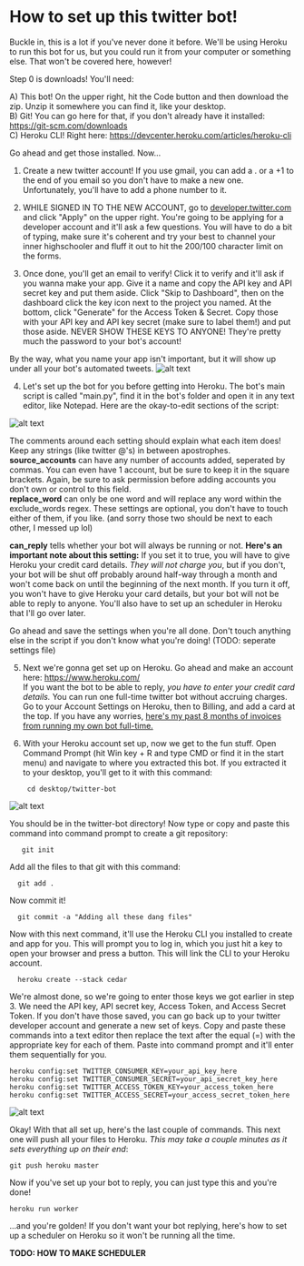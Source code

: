 # How to set up this twitter bot!

Buckle in, this is a lot if you've never done it before. We'll be using Heroku to run this bot for us, but you could run it from your computer or something else. That won't be covered here, however!

Step 0 is downloads! You'll need:

A) This bot! On the upper right, hit the Code button and then download the zip. Unzip it somewhere you can find it, like your desktop.   
B) Git! You can go here for that, if you don't already have it installed: https://git-scm.com/downloads  
C) Heroku CLI! Right here: https://devcenter.heroku.com/articles/heroku-cli

Go ahead and get those installed. Now...

1. Create a new twitter account! If you use gmail, you can add a . or a +1 to the end of you email so you don't have to make a new one. Unfortunately, you'll have to add a phone number to it.

2. WHILE SIGNED IN TO THE NEW ACCOUNT, go to [developer.twitter.com](https://developer.twitter.com/) and click "Apply" on the upper right. You're going to be applying for a developer account and it'll ask a few questions. You will have to do a bit of typing, make sure it's coherent and try your best to channel your inner highschooler and fluff it out to hit the 200/100 character limit on the forms. 

3. Once done, you'll get an email to verify! Click it to verify and it'll ask if you wanna make your app. Give it a name and copy the API key and API secret key and put them aside. Click "Skip to Dashboard", then on the dashboard click the key icon next to the project you named. At the bottom, click "Generate" for the Access Token & Secret. Copy those with your API key and API key secret (make sure to label them!) and put those aside. NEVER SHOW THESE KEYS TO ANYONE! They're pretty much the password to your bot's account!

By the way, what you name your app isn't important, but it will show up under all your bot's automated tweets.
![alt text](https://i.imgur.com/OGELIOn.png "Try not to give it an inappropriate name!")

4. Let's set up the bot for you before getting into Heroku. The bot's main script is called "main.py", find it in the bot's folder and open it in any text editor, like Notepad. Here are the okay-to-edit sections of the script:

![alt text](https://i.imgur.com/QTZa0vr.png "You can change things highlighted in yellow!")

The comments around each setting should explain what each item does! Keep any strings (like twitter @'s) in between apostrophes.  
**source_accounts** can have any number of accounts added, seperated by commas. You can even have 1 account, but be sure to keep it in the square brackets. Again, be sure to ask permission before adding accounts you don't own or control to this field.  
**replace_word** can only be one word and will replace any word within the exclude_words regex. These settings are optional, you don't have to touch either of them, if you like. (and sorry those two should be next to each other, I messed up lol)

**can_reply** tells whether your bot will always be running or not. **Here's an important note about this setting:** If you set it to true, you will have to give Heroku your credit card details. *They will not charge you*, but if you don't, your bot will be shut off probably around half-way through a month and won't come back on until the beginning of the next month. If you turn it off, you won't have to give Heroku your card details, but your bot will not be able to reply to anyone. You'll also have to set up an scheduler in Heroku that I'll go over later.

Go ahead and save the settings when you're all done. Don't touch anything else in the script if you don't know what you're doing! (TODO: seperate settings file)

5. Next we're gonna get set up on Heroku. Go ahead and make an account here: https://www.heroku.com/  
If you want the bot to be able to reply, *you have to enter your credit card details.* You can run one full-time twitter bot without accruing charges. Go to your Account Settings on Heroku, then to Billing, and add a card at the top. If you have any worries, [here's my past 8 months of invoices from running my own bot full-time.](https://i.imgur.com/tPm0RKj.png)

6. With your Heroku account set up, now we get to the fun stuff. Open Command Prompt (hit Win key + R and type CMD or find it in the start menu) and navigate to where you extracted this bot. If you extracted it to your desktop, you'll get to it with this command:

        cd desktop/twitter-bot
        
![alt text](https://i.imgur.com/qhOrdOP.png "It'll look like this, hopefully!")

You should be in the twitter-bot directory! Now type or copy and paste this command into command prompt to create a git repository:

       git init

Add all the files to that git with this command:

      git add .
      
Now commit it!

      git commit -a "Adding all these dang files"
      
Now with this next command, it'll use the Heroku CLI you installed to create and app for you. This will prompt you to log in, which you just hit a key to open your browser and press a button. This will link the CLI to your Heroku account.

      heroku create --stack cedar
      
We're almost done, so we're going to enter those keys we got earlier in step 3. We need the API key, API secret key, Access Token, and Access Secret Token. If you don't have those saved, you can go back up to your twitter developer account and generate a new set of keys. Copy and paste these commands into a text editor then replace the text after the equal (=) with the appropriate key for each of them. Paste into command prompt and it'll enter them sequentially for you.

    heroku config:set TWITTER_CONSUMER_KEY=your_api_key_here
    heroku config:set TWITTER_CONSUMER_SECRET=your_api_secret_key_here
    heroku config:set TWITTER_ACCESS_TOKEN_KEY=your_access_token_here
    heroku config:set TWITTER_ACCESS_SECRET=your_access_secret_token_here

![alt text](https://i.imgur.com/TFgSsZx.png "REMEMBER NOT TO SHOW YOUR KEYS TO ANYONE!")

Okay! With that all set up, here's the last couple of commands. This next one will push all your files to Heroku. *This may take a couple minutes as it sets everything up on their end*:

    git push heroku master
    
Now if you've set up your bot to reply, you can just type this and you're done!

    heroku run worker
    
...and you're golden! If you don't want your bot replying, here's how to set up a scheduler on Heroku so it won't be running all the time.

**TODO: HOW TO MAKE SCHEDULER**

